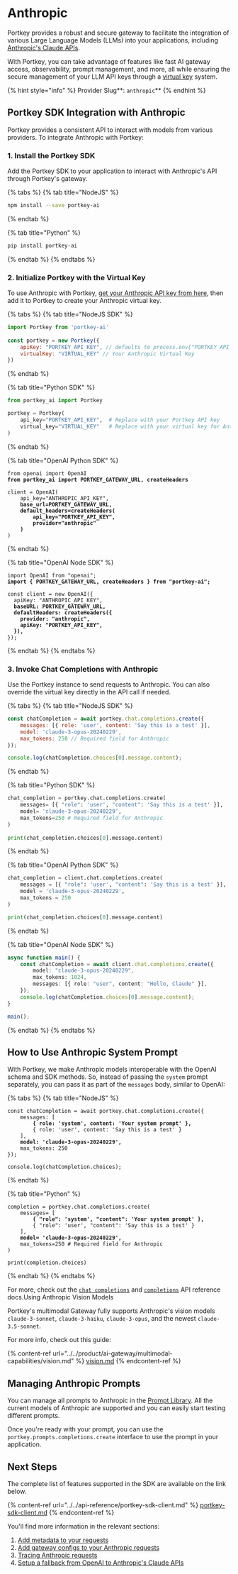 # Anthropic

Portkey provides a robust and secure gateway to facilitate the integration of various Large Language Models (LLMs) into your applications, including [Anthropic's Claude APIs](https://docs.anthropic.com/claude/reference/getting-started-with-the-api).

With Portkey, you can take advantage of features like fast AI gateway access, observability, prompt management, and more, all while ensuring the secure management of your LLM API keys through a [virtual key](../../product/ai-gateway/virtual-keys/) system.

{% hint style="info" %}
Provider Slug**: **<mark style="color:blue;">**`anthropic`**</mark>
{% endhint %}

## Portkey SDK Integration with Anthropic

Portkey provides a consistent API to interact with models from various providers. To integrate Anthropic with Portkey:

### **1. Install the Portkey SDK**

Add the Portkey SDK to your application to interact with Anthropic's API through Portkey's gateway.

{% tabs %}
{% tab title="NodeJS" %}
```bash
npm install --save portkey-ai
```
{% endtab %}

{% tab title="Python" %}
```bash
pip install portkey-ai
```
{% endtab %}
{% endtabs %}

### **2. Initialize Portkey with the Virtual Key**

To use Anthropic with Portkey, [get your Anthropic API key from here](https://console.anthropic.com/settings/keys), then add it to Portkey to create your Anthropic virtual key.

{% tabs %}
{% tab title="NodeJS SDK" %}
```javascript
import Portkey from 'portkey-ai'
 
const portkey = new Portkey({
    apiKey: "PORTKEY_API_KEY", // defaults to process.env["PORTKEY_API_KEY"]
    virtualKey: "VIRTUAL_KEY" // Your Anthropic Virtual Key
})
```
{% endtab %}

{% tab title="Python SDK" %}
```python
from portkey_ai import Portkey

portkey = Portkey(
    api_key="PORTKEY_API_KEY",  # Replace with your Portkey API key
    virtual_key="VIRTUAL_KEY"   # Replace with your virtual key for Anthropic
)
```
{% endtab %}

{% tab title="OpenAI Python SDK" %}
<pre class="language-python"><code class="lang-python">from openai import OpenAI
<strong>from portkey_ai import PORTKEY_GATEWAY_URL, createHeaders
</strong>
client = OpenAI(
    api_key="ANTHROPIC_API_KEY",
<strong>    base_url=PORTKEY_GATEWAY_URL,
</strong><strong>    default_headers=createHeaders(
</strong><strong>        api_key="PORTKEY_API_KEY",
</strong><strong>        provider="anthropic"
</strong><strong>    )
</strong>)
</code></pre>
{% endtab %}

{% tab title="OpenAI Node SDK" %}
<pre class="language-typescript"><code class="lang-typescript">import OpenAI from "openai";
<strong>import { PORTKEY_GATEWAY_URL, createHeaders } from "portkey-ai";
</strong>
const client = new OpenAI({
  apiKey: "ANTHROPIC_API_KEY",
<strong>  baseURL: PORTKEY_GATEWAY_URL,
</strong><strong>  defaultHeaders: createHeaders({
</strong><strong>    provider: "anthropic",
</strong><strong>    apiKey: "PORTKEY_API_KEY",
</strong><strong>  }),
</strong>});
</code></pre>
{% endtab %}
{% endtabs %}

### **3. Invoke Chat Completions with Anthropic**

Use the Portkey instance to send requests to Anthropic. You can also override the virtual key directly in the API call if needed.

{% tabs %}
{% tab title="NodeJS SDK" %}
```javascript
const chatCompletion = await portkey.chat.completions.create({
    messages: [{ role: 'user', content: 'Say this is a test' }],
    model: 'claude-3-opus-20240229',
    max_tokens: 250 // Required field for Anthropic
});

console.log(chatCompletion.choices[0].message.content);
```
{% endtab %}

{% tab title="Python SDK" %}
```python
chat_completion = portkey.chat.completions.create(
    messages= [{ "role": 'user', "content": 'Say this is a test' }],
    model= 'claude-3-opus-20240229',
    max_tokens=250 # Required field for Anthropic
)
    
print(chat_completion.choices[0].message.content)
```
{% endtab %}

{% tab title="OpenAI Python SDK" %}
```python
chat_completion = client.chat.completions.create(
    messages = [{ "role": 'user', "content": 'Say this is a test' }],
    model = 'claude-3-opus-20240229',
    max_tokens = 250
)

print(chat_completion.choices[0].message.content)
```
{% endtab %}

{% tab title="OpenAI Node SDK" %}
```typescript
async function main() {
    const chatCompletion = await client.chat.completions.create({
        model: "claude-3-opus-20240229",
        max_tokens: 1024,
        messages: [{ role: "user", content: "Hello, Claude" }],
    });
    console.log(chatCompletion.choices[0].message.content);
}

main();
```
{% endtab %}
{% endtabs %}

## How to Use Anthropic System Prompt

With Portkey, we make Anthropic models interoperable with the OpenAI schema and SDK methods. So, instead of passing the `system` prompt separately, you can pass it as part of the `messages` body, similar to OpenAI:

{% tabs %}
{% tab title="NodeJS" %}
<pre class="language-javascript"><code class="lang-javascript">const chatCompletion = await portkey.chat.completions.create({
    messages: [
<strong>        { role: 'system', content: 'Your system prompt' },
</strong>        { role: 'user', content: 'Say this is a test' }
    ],
<strong>    model: 'claude-3-opus-20240229',
</strong>    max_tokens: 250
});

console.log(chatCompletion.choices);
</code></pre>
{% endtab %}

{% tab title="Python" %}
<pre class="language-python"><code class="lang-python">completion = portkey.chat.completions.create(
    messages= [
<strong>        { "role": 'system', "content": 'Your system prompt' },
</strong>        { "role": 'user', "content": 'Say this is a test' }
    ],
<strong>    model= 'claude-3-opus-20240229',
</strong>    max_tokens=250 # Required field for Anthropic
)
    
print(completion.choices)
</code></pre>
{% endtab %}
{% endtabs %}

For more, check out the [`chat completions`](../../provider-endpoints/chat.md) and [`completions`](../../provider-endpoints/completions.md) API reference docs.Using Anthropic Vision Models

Portkey's multimodal Gateway fully supports Anthropic's vision models `claude-3-sonnet`, `claude-3-haiku`,  `claude-3-opus`, and the newest `claude-3.5-sonnet`.

For more info, check out this guide:

{% content-ref url="../../product/ai-gateway/multimodal-capabilities/vision.md" %}
[vision.md](../../product/ai-gateway/multimodal-capabilities/vision.md)
{% endcontent-ref %}

## Managing Anthropic Prompts

You can manage all prompts to Anthropic in the [Prompt Library](../../product/prompt-library.md). All the current models of Anthropic are supported and you can easily start testing different prompts.

Once you're ready with your prompt, you can use the `portkey.prompts.completions.create` interface to use the prompt in your application.

## Next Steps

The complete list of features supported in the SDK are available on the link below.

{% content-ref url="../../api-reference/portkey-sdk-client.md" %}
[portkey-sdk-client.md](../../api-reference/portkey-sdk-client.md)
{% endcontent-ref %}

You'll find more information in the relevant sections:

1. [Add metadata to your requests](../../product/observability/metadata.md)
2. [Add gateway configs to your Anthropic requests](../../product/ai-gateway/configs.md)
3. [Tracing Anthropic requests](../../product/observability/traces.md)
4. [Setup a fallback from OpenAI to Anthropic's Claude APIs](../../product/ai-gateway/fallbacks.md)
